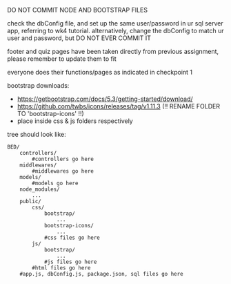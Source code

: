 DO NOT COMMIT NODE AND BOOTSTRAP FILES

check the dbConfig file, and set up the same user/password in ur sql server app, referring to wk4 tutorial. alternatively, change the dbConfig to match ur user and password, but DO NOT EVER COMMIT IT

footer and quiz pages have been taken directly from previous assignment, please remember to update them to fit

everyone does their functions/pages as indicated in checkpoint 1

bootstrap downloads:
- https://getbootstrap.com/docs/5.3/getting-started/download/
- https://github.com/twbs/icons/releases/tag/v1.11.3 (!! RENAME FOLDER TO 'bootstrap-icons' !!)
- place inside css & js folders respectively

tree should look like:
```
BED/
    controllers/
        #controllers go here     
    middlewares/
        #middlewares go here
    models/
        #models go here   
    node_modules/
        ...
    public/
        css/
            bootstrap/
                ...
            bootstrap-icons/
                ...
            #css files go here
        js/
            bootstrap/
                ...
            #js files go here
        #html files go here
    #app.js, dbConfig.js, package.json, sql files go here
```
